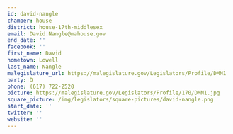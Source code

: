 ```yaml
---
id: david-nangle
chamber: house
district: house-17th-middlesex
email: David.Nangle@mahouse.gov
end_date: ''
facebook: ''
first_name: David
hometown: Lowell
last_name: Nangle
malegislature_url: https://malegislature.gov/Legislators/Profile/DMN1
party: D
phone: (617) 722-2520
picture: https://malegislature.gov/Legislators/Profile/170/DMN1.jpg
square_picture: /img/legislators/square-pictures/david-nangle.png
start_date: ''
twitter: ''
website: ''
---
```

